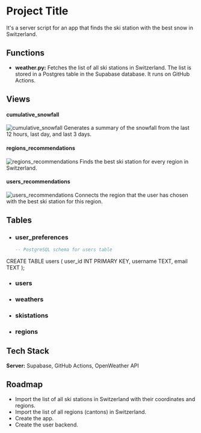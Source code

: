 # Project Title

It's a server script for an app that finds the ski station with the best snow in Switzerland.

## Functions

- **weather.py:** Fetches the list of all ski stations in Switzerland. The list is stored in a Postgres table in the Supabase database. It runs on GitHub Actions.

## Views

#### cumulative_snowfall
![cumulative_snowfall](path_to_cumulative_snowfall_image.jpg)
Generates a summary of the snowfall from the last 12 hours, last day, and last 3 days.

#### regions_recommendations
![regions_recommendations](path_to_regions_recommendations_image.jpg)
Finds the best ski station for every region in Switzerland.

#### users_recommendations
![users_recommendations](path_to_users_recommendations_image.jpg)
Connects the region that the user has chosen with the best ski station for this region.

## Tables

- ### user_preferences
  ```sql
  -- PostgreSQL schema for users table
CREATE TABLE users (
    user_id INT PRIMARY KEY,
    username TEXT,
    email TEXT
);


- ### users

- ### weathers

- ### skistations

- ### regions
  

## Tech Stack

**Server:** Supabase, GitHub Actions, OpenWeather API

## Roadmap

- Import the list of all ski stations in Switzerland with their coordinates and regions.
- Import the list of all regions (cantons) in Switzerland.
- Create the app.
- Create the user backend.
